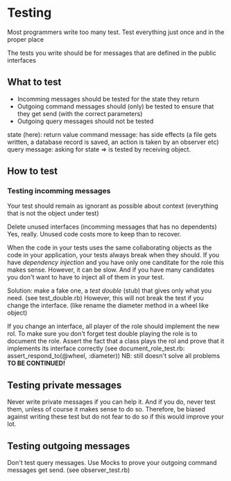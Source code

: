# Testing

Most programmers write too many test. Test everything just once and in
the proper place

The tests you write should be for messages that are defined in the
public interfaces

## What to test
- Incomming messages should be tested for the state they return
- Outgoing command messages should (only) be tested to ensure that they
  get send (with the correct parameters)
- Outgoing query messages should not be tested


state (here): return value
command message: has side effects (a file gets written, a database
record is saved, an action is taken by an observer etc)
query message: asking for state => is tested by receiving object.

## How to test

### Testing incomming messages
Your test should remain as ignorant as possible about context (everything
that is not the object under test)

Delete unused interfaces (incomming messages that has no dependents)
Yes, really. Unused code costs more to keep than to recover.

When the code in your tests uses the same collaborating objects
as the code in your application, your tests always break when they
should.
If you have *dependency injection* and you have only one canditate
for the role this makes sense.
However, it can be slow. And if you have many candidates you don't
want to have to inject all of them in your test.

Solution: make a fake one, a *test double* (stub) that gives only what
you need. (see test_double.rb)
However, this will not break the test if you change the interface.
(like rename the diameter method in a wheel like object)

If you change an interface, all player of the role should implement
the new rol.
To make sure you don't forget test double playing the role is to
document the role. Assert the fact that a class plays the rol and
prove that it implements its interface correctly
(see document_role_test.rb: assert_respond_to(@wheel, :diameter))
NB: still doesn't solve all problems
**TO BE CONTINUED!**

## Testing private messages
Never write private messages if you can help it. And if you do,
never test them, unless of course it makes sense to do so. Therefore,
be biased against writing these test but do not fear to do so if
this would improve your lot.

## Testing outgoing messages
Don't test query messages.
Use Mocks to prove your outgoing command messages get send.
(see observer_test.rb)
